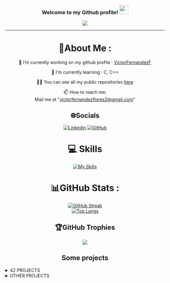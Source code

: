 <h3 align="center">
  Welcome to my Github profile!
  <img src="https://media.giphy.com/media/hvRJCLFzcasrR4ia7z/giphy.gif" width="28">
</h3>
<p align="center">
  <a href="https://github.com/victorFernandezF/victorFernandezF"><img src="https://readme-typing-svg.herokuapp.com?color=%2336BCF7&center=true&vCenter=true&lines=Hi,+I+am+Víctor+Fernández;I+am+a+multi+platform+developer;Currently+I'm+a+42+Málaga+student."></a>
</p>

---
<div align="center">
  
# 💫About Me :
🔭 I’m currently working on my github profile : [VictorFernandezF](https://github.com/victorFernandezF/victorFernandezF)
  
🌱 I’m currently learning : C, C++

👨‍💻 You can see all my public repositories [here](https://github.com/victorFernandezF?tab=repositories)

📫 How to reach me:  
  Mail me at "victorfernandezflores2@gmail.com"

## 🌐Socials
[![Linkedin](https://img.shields.io/badge/LinkedIn-0077B5?style=for-the-badge&logo=linkedin&logoColor=white)](www.linkedin.com/in/víctor-fernández-346a0520a)
[![GitHub](https://img.shields.io/badge/GitHub-100000?style=for-the-badge&logo=github&logoColor=white)](https://github.com/victorFernandezF/victorFernandezF)

# 💻 Skills 
[![My Skills](https://skillicons.dev/icons?i=c,cpp,html,css,php,js,vscode,git,github,bash)](https://skillicons.dev)

# 📊GitHub Stats :
[![GitHub Streak](http://github-readme-streak-stats.herokuapp.com?user=victorFernandezF&theme=dark&background=000000)](https://git.io/streak-stats)<br>
[![Top Langs](https://github-readme-stats.vercel.app/api/top-langs/?username=victorFernandezF&layout=compact&theme=vision-friendly-dark)](https://github.com/anuraghazra/github-readme-stats)

<!--# 42 Stats :
[![victofer's 42 stats](https://badge42.vercel.app/api/v2/cl98ogis300400gid9dsj6na6/stats?cursusId=21&coalitionId=275)](https://github.com/JaeSeoKim/badge42) -->

## 🏆GitHub Trophies
![](https://github-profile-trophy.vercel.app/?username=victorFernandezF&theme=discord&no-frame=false&no-bg=false&margin-w=4)

## Some projects
<details align="left">
  <summary>42 PROJECTS</summary>
  <br>
    ◉ <a href="https://github.com/victorFernandezF/Libft_42">LIBFT</a><br>
    ◉ <a href="https://github.com/victorFernandezF/42_Malaga/tree/main/CURSUS/Common_Core/printf">FT_PRINTF</a><br>
    ◉ <a href="https://github.com/victorFernandezF/42_Malaga/tree/main/CURSUS/Common_Core/get_next_line">GET NEXT LINE</a><br>
    ◉ <a href="https://github.com/victorFernandezF/Minitalk_42">MINITALK</a><br>
    ◉ <a href="https://github.com/victorFernandezF/So_long-42">SO LONG</a><br>
    ◉ <a href="https://github.com/victorFernandezF/Push_swap_42">PUSH SWAP</a><br>
    ◉ <a href="https://github.com/victorFernandezF/Philosophers_42">PHILOSOPHERS</a><br>
    ◉ <a href="https://github.com/victorFernandezF/Minishell">MINISHELL</a><br>
    ◉ <a href="https://github.com/victorFernandezF/CPP_MODULES">CPP MODULES</a><br>
</details>

<details align="left">
  <summary>OTHER PROJECTS</summary>
  <br>
    ◉ <a href="https://github.com/victorFernandezF/Morse-code-translator">MORSE CODE TRASLATOR</a><br>
    ◉ <a href="https://github.com/victorFernandezF/Rock-paper-scissors">ROCK PAPER SCISSOR</a><br>
</details>
